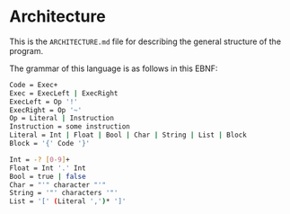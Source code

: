 # Architecture

This is the `ARCHITECTURE.md` file for describing the general structure of the program.

The grammar of this language is as follows in this EBNF:

```sh
Code = Exec+
Exec = ExecLeft | ExecRight
ExecLeft = Op '!'
ExecRight = Op '~'
Op = Literal | Instruction
Instruction = some instruction
Literal = Int | Float | Bool | Char | String | List | Block
Block = '{' Code '}'

Int = -? [0-9]+
Float = Int '.' Int
Bool = true | false
Char = "'" character "'"
String = '"' characters '"'
List = '[' (Literal ',')* ']'
```